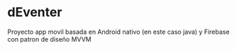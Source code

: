 # dEventer
Proyecto app movil basada en Android nativo (en este caso java) y Firebase con patron de diseño MVVM
